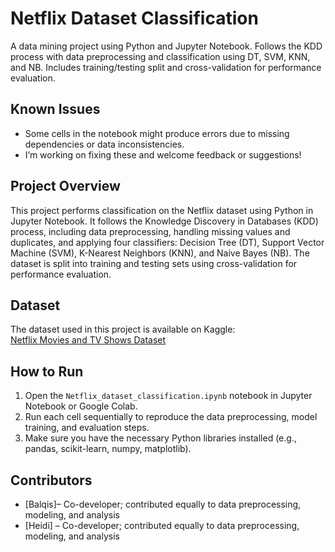 # Netflix Dataset Classification

A data mining project using Python and Jupyter Notebook. Follows the KDD process with data preprocessing and classification using DT, SVM, KNN, and NB. Includes training/testing split and cross-validation for performance evaluation.

## Known Issues
- Some cells in the notebook might produce errors due to missing dependencies or data inconsistencies.
- I’m working on fixing these and welcome feedback or suggestions!

## Project Overview
This project performs classification on the Netflix dataset using Python in Jupyter Notebook. It follows the Knowledge Discovery in Databases (KDD) process, including data preprocessing, handling missing values and duplicates, and applying four classifiers: Decision Tree (DT), Support Vector Machine (SVM), K-Nearest Neighbors (KNN), and Naive Bayes (NB). The dataset is split into training and testing sets using cross-validation for performance evaluation.

## Dataset
The dataset used in this project is available on Kaggle:  
[Netflix Movies and TV Shows Dataset](https://www.kaggle.com/datasets/rishitjavia/netflix-movie-rating-dataset)

## How to Run
1. Open the `Netflix_dataset_classification.ipynb` notebook in Jupyter Notebook or Google Colab.  
2. Run each cell sequentially to reproduce the data preprocessing, model training, and evaluation steps.  
3. Make sure you have the necessary Python libraries installed (e.g., pandas, scikit-learn, numpy, matplotlib).

## Contributors
- [Balqis]– Co-developer; contributed equally to data preprocessing, modeling, and analysis  
- [Heidi] – Co-developer; contributed equally to data preprocessing, modeling, and analysis
